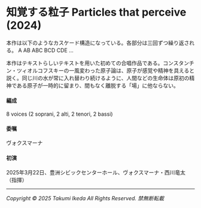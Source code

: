 # 知覚する粒子 Particles that perceive (2024)

本作は以下のようなカスケード構造になっている。各部分は三回ずつ繰り返される。
A AB ABC BCD CDE ...

本作はテキストらしいテキストを用いた初めての合唱作品である。コンスタンチン・ツィオルコフスキーの一風変わった原子論は、原子が感覚や精神を具えると説く。同じ川の水が常に入れ替わり続けるように、人間などの生命体は原初の精神である原子が一時的に留まり、間もなく離脱する「場」に他ならない。

#### 編成
8 voices (2 soprani, 2 alti, 2 tenori, 2 bassi)

#### 委嘱
ヴォクスマーナ

#### 初演
2025年3月22日、豊洲シビックセンターホール、ヴォクスマーナ・西川竜太（指揮）

---
*Copyright © 2025 Takumi Ikeda All Rights Reserved. 禁無断転載*